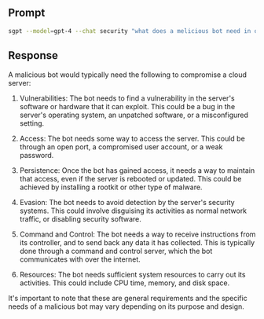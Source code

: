 ## Prompt

```bash
sgpt --model=gpt-4 --chat security "what does a melicious bot need in order to compromise your cloud server?" | tee -a "$filepath"
```

## Response

A malicious bot would typically need the following to compromise a cloud server:

1. Vulnerabilities: The bot needs to find a vulnerability in the server's software or hardware that it can exploit. This could be a bug in the server's operating system, an unpatched software, or a misconfigured setting.

2. Access: The bot needs some way to access the server. This could be through an open port, a compromised user account, or a weak password.

3. Persistence: Once the bot has gained access, it needs a way to maintain that access, even if the server is rebooted or updated. This could be achieved by installing a rootkit or other type of malware.

4. Evasion: The bot needs to avoid detection by the server's security systems. This could involve disguising its activities as normal network traffic, or disabling security software.

5. Command and Control: The bot needs a way to receive instructions from its controller, and to send back any data it has collected. This is typically done through a command and control server, which the bot communicates with over the internet.

6. Resources: The bot needs sufficient system resources to carry out its activities. This could include CPU time, memory, and disk space.

It's important to note that these are general requirements and the specific needs of a malicious bot may vary depending on its purpose and design.
